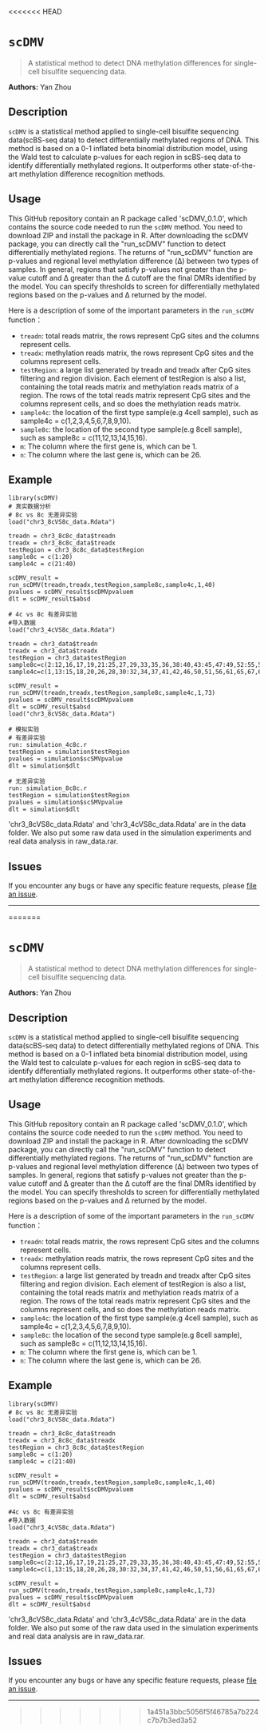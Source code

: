 <<<<<<< HEAD
# `scDMV`

> A statistical method to detect DNA methylation differences for single-cell bisulfite sequencing data.

__Authors:__ Yan Zhou

## Description

`scDMV` is a statistical method applied to single-cell bisulfite sequencing data(scBS-seq data) to detect differentially methylated regions of DNA. This method is based on a 0-1 inflated  beta binomial distribution model, using the Wald test to calculate p-values for each region in scBS-seq data to identify differentially methylated regions. It outperforms other state-of-the-art methylation difference recognition methods.

## Usage

This GitHub repository contain an R package called 'scDMV_0.1.0', which contains the source code needed to run the `scDMV` method. You need to download ZIP and install the package in R. After downloading the scDMV package, you can directly call the "run_scDMV" function to detect differentially methylated regions. The returns of "run_scDMV" function are p-values and regional level methylation difference (Δ) between two types of samples. In general, regions that satisfy p-values not greater than the p-value cutoff and ∆ greater than the ∆ cutoff are the final DMRs identified by the model. You can specify thresholds to screen for differentially methylated regions based on the p-values and Δ returned by the model. 

Here is a description of some of the important parameters in the `run_scDMV` function：

* `treadn`: total reads matrix, the rows represent CpG sites and the columns represent cells.
* `treadx`: methylation reads matrix, the rows represent CpG sites and the columns represent cells.
* `testRegion`: a large list generated by treadn and treadx after CpG sites filtering and region division. Each element of testRegion is also a list, containing the total reads matrix and methylation reads matrix of a region. The rows of the total reads matrix represent CpG sites and the columns represent cells, and so does the methylation reads matrix.
* `sample4c`: the location of the first type sample(e.g 4cell sample), such as sample4c = c(1,2,3,4,5,6,7,8,9,10).
* `sample8c`: the location of the second type sample(e.g 8cell sample), such as sample8c = c(11,12,13,14,15,16).
* `m`: The column where the first gene is, which can be 1.
* `n`: The column where the last gene is, which can be 26.

## Example
```
library(scDMV)
# 真实数据分析
# 8c vs 8c 无差异实验
load("chr3_8cVS8c_data.Rdata")

treadn = chr3_8c8c_data$treadn
treadx = chr3_8c8c_data$treadx
testRegion = chr3_8c8c_data$testRegion
sample8c = c(1:20)
sample4c = c(21:40)

scDMV_result = run_scDMV(treadn,treadx,testRegion,sample8c,sample4c,1,40)
pvalues = scDMV_result$scDMVpvaluem
dlt = scDMV_result$absd

# 4c vs 8c 有差异实验
#导入数据
load("chr3_4cVS8c_data.Rdata")

treadn = chr3_data$treadn
treadx = chr3_data$treadx
testRegion = chr3_data$testRegion
sample8c=c(2:12,16,17,19,21:25,27,29,33,35,36,38:40,43:45,47:49,52:55,57:60,62:64,66,69,70,73)
sample4c=c(1,13:15,18,20,26,28,30:32,34,37,41,42,46,50,51,56,61,65,67,68,71,72)

scDMV_result = run_scDMV(treadn,treadx,testRegion,sample8c,sample4c,1,73)
pvalues = scDMV_result$scDMVpvaluem
dlt = scDMV_result$absd
load("chr3_8cVS8c_data.Rdata")

# 模拟实验
# 有差异实验
run: simulation_4c8c.r
testRegion = simulation$testRegion
pvalues = simulation$scSMVpvalue
dlt = simulation$dlt

# 无差异实验
run: simulation_8c8c.r 
testRegion = simulation$testRegion
pvalues = simulation$scSMVpvalue
dlt = simulation$dlt

```
'chr3_8cVS8c_data.Rdata' and 'chr3_4cVS8c_data.Rdata' are in the data folder. We also put some raw data used in the simulation experiments and real data analysis in raw_data.rar.

## Issues

If you encounter any bugs or have any specific feature requests, please [file an
issue](https://github.com/PLX-m/scDMV/issues).

---


=======
# `scDMV`

> A statistical method to detect DNA methylation differences for single-cell bisulfite sequencing data.

__Authors:__ Yan Zhou

## Description

`scDMV` is a statistical method applied to single-cell bisulfite sequencing data(scBS-seq data) to detect differentially methylated regions of DNA. This method is based on a 0-1 inflated  beta binomial distribution model, using the Wald test to calculate p-values for each region in scBS-seq data to identify differentially methylated regions. It outperforms other state-of-the-art methylation difference recognition methods.

## Usage

This GitHub repository contain an R package called 'scDMV_0.1.0', which contains the source code needed to run the `scDMV` method. You need to download ZIP and install the package in R. After downloading the scDMV package, you can directly call the "run_scDMV" function to detect differentially methylated regions. The returns of "run_scDMV" function are p-values and regional level methylation difference (Δ) between two types of samples. In general, regions that satisfy p-values not greater than the p-value cutoff and ∆ greater than the ∆ cutoff are the final DMRs identified by the model. You can specify thresholds to screen for differentially methylated regions based on the p-values and Δ returned by the model. 

Here is a description of some of the important parameters in the `run_scDMV` function：

* `treadn`: total reads matrix, the rows represent CpG sites and the columns represent cells.
* `treadx`: methylation reads matrix, the rows represent CpG sites and the columns represent cells.
* `testRegion`: a large list generated by treadn and treadx after CpG sites filtering and region division. Each element of testRegion is also a list, containing the total reads matrix and methylation reads matrix of a region. The rows of the total reads matrix represent CpG sites and the columns represent cells, and so does the methylation reads matrix.
* `sample4c`: the location of the first type sample(e.g 4cell sample), such as sample4c = c(1,2,3,4,5,6,7,8,9,10).
* `sample8c`: the location of the second type sample(e.g 8cell sample), such as sample8c = c(11,12,13,14,15,16).
* `m`: The column where the first gene is, which can be 1.
* `n`: The column where the last gene is, which can be 26.

## Example
```
library(scDMV)
# 8c vs 8c 无差异实验
load("chr3_8cVS8c_data.Rdata")

treadn = chr3_8c8c_data$treadn
treadx = chr3_8c8c_data$treadx
testRegion = chr3_8c8c_data$testRegion
sample8c = c(1:20)
sample4c = c(21:40)

scDMV_result = run_scDMV(treadn,treadx,testRegion,sample8c,sample4c,1,40)
pvalues = scDMV_result$scDMVpvaluem
dlt = scDMV_result$absd

#4c vs 8c 有差异实验
#导入数据
load("chr3_4cVS8c_data.Rdata")

treadn = chr3_data$treadn
treadx = chr3_data$treadx
testRegion = chr3_data$testRegion
sample8c=c(2:12,16,17,19,21:25,27,29,33,35,36,38:40,43:45,47:49,52:55,57:60,62:64,66,69,70,73)
sample4c=c(1,13:15,18,20,26,28,30:32,34,37,41,42,46,50,51,56,61,65,67,68,71,72)

scDMV_result = run_scDMV(treadn,treadx,testRegion,sample8c,sample4c,1,73)
pvalues = scDMV_result$scDMVpvaluem
dlt = scDMV_result$absd

```
'chr3_8cVS8c_data.Rdata' and 'chr3_4cVS8c_data.Rdata' are in the data folder. We also put some of the raw data used in the simulation experiments and real data analysis are in raw_data.rar.

## Issues

If you encounter any bugs or have any specific feature requests, please [file an
issue](https://github.com/PLX-m/scDMV/issues).

---


>>>>>>> 1a451a3bbc5056f5f46785a7b224c7b7b3ed3a52
